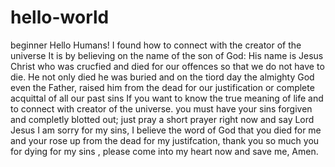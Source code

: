 # hello-world
beginner
Hello Humans!
I found how to connect with the creator of the universe
It is by believing on the name of the son of God: His name is Jesus Christ who was crucfied and died for our offences so that we do not have to die. He not only died he was buried and on the tiord day  the almighty God even the Father, raised him from the dead for our justification or complete acquittal of all our past sins
If you want to know the true meaning of life and to  connect with creator of the universe. you must have your sins forgiven and completly blotted out; just pray a short prayer right now and say Lord Jesus I am sorry for my sins, I believe the word of God that you died for me and your rose up from the dead for my justifcation, thank you  so much you for dying for my sins , please come into my heart now and save me, Amen.
